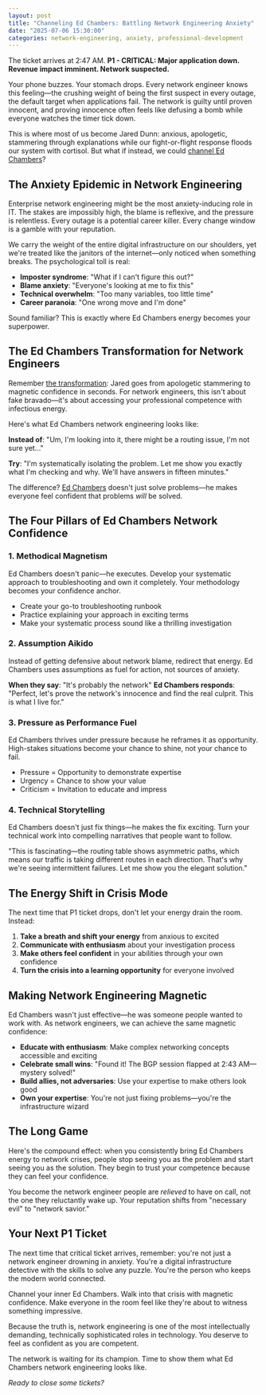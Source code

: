 ```yaml
---
layout: post
title: "Channeling Ed Chambers: Battling Network Engineering Anxiety"
date: "2025-07-06 15:30:00"
categories: network-engineering, anxiety, professional-development
---
```


The ticket arrives at 2:47 AM. **P1 - CRITICAL: Major application down. Revenue impact imminent. Network suspected.**

Your phone buzzes. Your stomach drops. Every network engineer knows this feeling—the crushing weight of being the first suspect in every outage, the default target when applications fail. The network is guilty until proven innocent, and proving innocence often feels like defusing a bomb while everyone watches the timer tick down.

This is where most of us become Jared Dunn: anxious, apologetic, stammering through explanations while our fight-or-flight response floods our system with cortisol. But what if instead, we could [channel Ed Chambers](/ed-chambers/)?

## The Anxiety Epidemic in Network Engineering

Enterprise network engineering might be the most anxiety-inducing role in IT. The stakes are impossibly high, the blame is reflexive, and the pressure is relentless. Every outage is a potential career killer. Every change window is a gamble with your reputation.

We carry the weight of the entire digital infrastructure on our shoulders, yet we're treated like the janitors of the internet—only noticed when something breaks. The psychological toll is real:

- **Imposter syndrome**: "What if I can't figure this out?"
- **Blame anxiety**: "Everyone's looking at me to fix this"
- **Technical overwhelm**: "Too many variables, too little time"
- **Career paranoia**: "One wrong move and I'm done"

Sound familiar? This is exactly where Ed Chambers energy becomes your superpower.

## The Ed Chambers Transformation for Network Engineers

Remember [the transformation](/ed-chambers/): Jared goes from apologetic stammering to magnetic confidence in seconds. For network engineers, this isn't about fake bravado—it's about accessing your professional competence with infectious energy.

Here's what Ed Chambers network engineering looks like:

**Instead of**: "Um, I'm looking into it, there might be a routing issue, I'm not sure yet..."

**Try**: "I'm systematically isolating the problem. Let me show you exactly what I'm checking and why. We'll have answers in fifteen minutes."

The difference? [Ed Chambers](/ed-chambers/) doesn't just solve problems—he makes everyone feel confident that problems *will* be solved.

## The Four Pillars of Ed Chambers Network Confidence

### 1. **Methodical Magnetism**
Ed Chambers doesn't panic—he executes. Develop your systematic approach to troubleshooting and own it completely. Your methodology becomes your confidence anchor.

- Create your go-to troubleshooting runbook
- Practice explaining your approach in exciting terms
- Make your systematic process sound like a thrilling investigation

### 2. **Assumption Aikido**
Instead of getting defensive about network blame, redirect that energy. Ed Chambers uses assumptions as fuel for action, not sources of anxiety.

**When they say**: "It's probably the network"
**Ed Chambers responds**: "Perfect, let's prove the network's innocence and find the real culprit. This is what I live for."

### 3. **Pressure as Performance Fuel**
Ed Chambers thrives under pressure because he reframes it as opportunity. High-stakes situations become your chance to shine, not your chance to fail.

- Pressure = Opportunity to demonstrate expertise
- Urgency = Chance to show your value
- Criticism = Invitation to educate and impress

### 4. **Technical Storytelling**
Ed Chambers doesn't just fix things—he makes the fix exciting. Turn your technical work into compelling narratives that people want to follow.

"This is fascinating—the routing table shows asymmetric paths, which means our traffic is taking different routes in each direction. That's why we're seeing intermittent failures. Let me show you the elegant solution."

## The Energy Shift in Crisis Mode

The next time that P1 ticket drops, don't let your energy drain the room. Instead:

1. **Take a breath and shift your energy** from anxious to excited
2. **Communicate with enthusiasm** about your investigation process
3. **Make others feel confident** in your abilities through your own confidence
4. **Turn the crisis into a learning opportunity** for everyone involved

## Making Network Engineering Magnetic

Ed Chambers wasn't just effective—he was someone people wanted to work with. As network engineers, we can achieve the same magnetic confidence:

- **Educate with enthusiasm**: Make complex networking concepts accessible and exciting
- **Celebrate small wins**: "Found it! The BGP session flapped at 2:43 AM—mystery solved!"
- **Build allies, not adversaries**: Use your expertise to make others look good
- **Own your expertise**: You're not just fixing problems—you're the infrastructure wizard

## The Long Game

Here's the compound effect: when you consistently bring Ed Chambers energy to network crises, people stop seeing you as the problem and start seeing you as the solution. They begin to trust your competence because they can feel your confidence.

You become the network engineer people are *relieved* to have on call, not the one they reluctantly wake up. Your reputation shifts from "necessary evil" to "network savior."

## Your Next P1 Ticket

The next time that critical ticket arrives, remember: you're not just a network engineer drowning in anxiety. You're a digital infrastructure detective with the skills to solve any puzzle. You're the person who keeps the modern world connected.

Channel your inner Ed Chambers. Walk into that crisis with magnetic confidence. Make everyone in the room feel like they're about to witness something impressive.

Because the truth is, network engineering is one of the most intellectually demanding, technically sophisticated roles in technology. You deserve to feel as confident as you are competent.

The network is waiting for its champion. Time to show them what Ed Chambers network engineering looks like.

*Ready to close some tickets?*